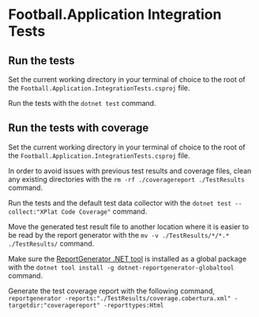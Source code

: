 # Football.Application Integration Tests

## Run the tests

Set the current working directory in your terminal of choice to the root of the `Football.Application.IntegrationTests.csproj` file.

Run the tests with the `dotnet test` command.

## Run the tests with coverage

Set the current working directory in your terminal of choice to the root of the `Football.Application.IntegrationTests.csproj` file.

In order to avoid issues with previous test results and coverage files, clean any existing directories with the `rm -rf ./coveragereport ./TestResults` command.

Run the tests and the default test data collector with the `dotnet test --collect:"XPlat Code Coverage"` command.

Move the generated test result file to another location where it is easier to be read by the report generator with the `mv -v ./TestResults/*/*.* ./TestResults/` command.

Make sure the [ReportGenerator .NET tool](https://www.nuget.org/packages/dotnet-reportgenerator-globaltool) is installed as a global package with the `dotnet tool install -g dotnet-reportgenerator-globaltool` command.

Generate the test coverage report with the following command, `reportgenerator -reports:"./TestResults/coverage.cobertura.xml" -targetdir:"coveragereport" -reporttypes:Html`
